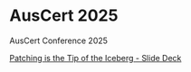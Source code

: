 
# AusCert 2025
AusCert Conference 2025

[Patching is the Tip of the Iceberg - Slide Deck](https://github.com/peteGGG/AusCert2025/blob/0ad5e77688e87bb7df33f5121b1a5cee000324a7/VM%20-%20Patching%20is%20the%20tip%20of%20the%20iceberg.pdf)
